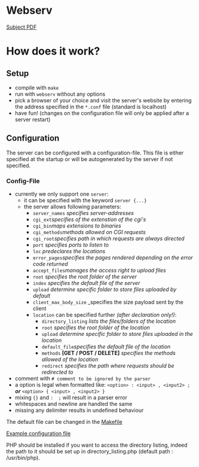 # Webserv

[Subject PDF](https://github.com/williamollio/webserv/blob/master/subject.pdf)

# How does it work?
## Setup
- compile with ``make``
- run with ``webserv`` without any options
- pick a browser of your choice and visit the server's website by entering the address specified in the ``*.conf`` file (standard is localhost)
- have fun! (changes on the configuration file will only be applied after a server restart)

## Configuration
The server can be configured with a configuration-file. This file is either specified at the startup or will be autogenerated by the server if not specified.

### Config-File
- currently we only support one ``server``:
  - it can be specified with the keyword ``server {...}``
  - the server allows following parameters:
    - ``server_names`` _specifies server-addresses_
    - ``cgi_ext``_specifies of the extenstion of the cgi's_
    - ``cgi_bin``_maps extensions to binaries_
    - ``cgi_methods``_methods allowed on CGI requests_
    - ``cgi_root``_specifies path in which requests are always directed_
    - ``port`` _specifies ports to listen to_
    - ``loc`` _predeclares the locations_
    - ``error_pages``_specifies the pages rendered depending on the error code returned_
    - ``accept_files``_manages the access right to upload files_
    - ``root`` _specifies the root folder of the server_
    - ``index`` _specifies the default file of the server_
    - ``upload`` _determine specific folder to store files uploaded by default_
    - ``client_max_body_size`` _specifies the size payload sent by the client
    - ``location`` can be specified further _(after declaration only!)_:
      - ``directory_listing`` _lists the files/folders of the location_
      - ``root`` _specifies the root folder of the location_
      - ``upload`` _determine specific folder to store files uploaded in the location_
      - ``default_file``_specifies the default file of the location_
      - ``methods`` **[GET / POST / DELETE]** _specifies the methods allowed of the location_
      - ``redirect`` _specifies the path where requests should be redirected to_
- comment with ``# comment to be ignored by the parser``
- a option is legal when formatted like: ``<option> : <input> , <input2> ;`` **_or_** ``<option> { <input> , <input2> }``
- mixing ``{}`` and ``:  ;`` will result in a parser error
- whitespaces and newline are handled the same
- missing any delimiter results in undefined behaviour

The default file can be changed in the [Makefile](https://github.com/williamollio/webserv/blob/master/Makefile)

[Example configuration file](https://github.com/williamollio/webserv/blob/master/server.conf)

PHP should be installed if you want to access the directory listing, indeed the path to it should be set up in directory_listing.php (default path : /usr/bin/php).
